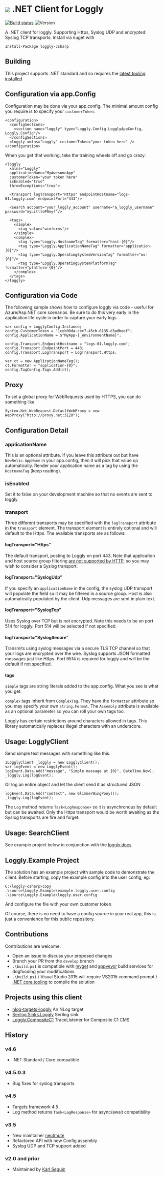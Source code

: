 # ![](https://raw.githubusercontent.com/neutmute/loggly-csharp/master/SolutionItems/loggly.png) .NET Client for Loggly  

[![Build status](https://ci.appveyor.com/api/projects/status/olaoata7qpl7fnk8?svg=true)](https://ci.appveyor.com/project/neutmute/loggly-csharp)
![Version](https://img.shields.io/nuget/v/loggly-csharp.svg)

A .NET client for loggly. Supporting Https, Syslog UDP and encrypted Syslog TCP transports.
Install via nuget with

	Install-Package loggly-csharp

## Building
This project supports .NET standard and so requires the [latest tooling installed](https://www.microsoft.com/net/core#windowsvs2015)

## Configuration via app.Config
Configuration may be done via your app.config. The minimal amount config you require is to specify your `customerToken`: 

	<configuration>
	  <configSections>
	    <section name="loggly" type="Loggly.Config.LogglyAppConfig, Loggly.Config"/>
	  </configSections>
	  <loggly xmlns="Loggly" customerToken="your token here" />
	</configuration>
 
When you get that working, take the training wheels off and go crazy:

	<loggly 
	  xmlns="Loggly" 
	  applicationName="MyAwesomeApp" 
	  customerToken="your token here" 
	  isEnabled="true"
	  throwExceptions="true">

  	  <transport logTransport="Https" endpointHostname="logs-01.loggly.com" endpointPort="443"/>

	  <search account="your_loggly_account" username="a_loggly_username" password="myLittleP0ny!"/>
  
	  <tags>
	    <simple>
	      <tag value="winforms"/>
	    </simple>
	    <complex>
	      <tag type="Loggly.HostnameTag" formatter="host-{0}"/>
	      <tag type="Loggly.ApplicationNameTag" formatter="application-{0}"/>
	      <tag type="Loggly.OperatingSystemVersionTag" formatter="os-{0}"/>
	      <tag type="Loggly.OperatingSystemPlatformTag" formatter="platform-{0}"/>
	    </complex>
	  </tags>
	</loggly>

## Configuration via Code

The following sample shows how to configure loggly via code - useful for Azure/Asp.NET core scenarios. Be sure to do this very early in the application life cycle in order to capture your early logs.

    var config = LogglyConfig.Instance;
    config.CustomerToken = "1ceb00da-cec7-45cb-8135-d3adbeef";
    config.ApplicationName = $"MyApp-{_environmentName}";

    config.Transport.EndpointHostname = "logs-01.loggly.com";
    config.Transport.EndpointPort = 443;
    config.Transport.LogTransport = LogTransport.Https;

    var ct = new ApplicationNameTag();
    ct.Formatter = "application-{0}";
    config.TagConfig.Tags.Add(ct);

## Proxy 
To set a global proxy for WebRequests used by HTTPS, you can do something like

    System.Net.WebRequest.DefaultWebProxy = new WebProxy("http://proxy.net:3128");

## Configuration Detail

### applicationName
This is an optional attribute. If you leave this attribute out but have `NewRelic.AppName` in your app.config, then it will pick that value up automatically.
Render your application name as a tag by using the `HostnameTag` (keep reading).

### isEnabled
Set it to false on your development machine so that no events are sent to loggly. 

### transport
Three different transports may be specified with the `logTransport` attribute in the `transport` element.
The transport element is entirely optional and will default to the Https. The available transports are as follows:

#### logTransport="Https"
The default transport, posting to Loggly on port 443. Note that application and host source group filtering [are not supported by HTTP](https://community.loggly.com/customer/portal/questions/8416949--host-field-for-source-groups?b_id=50), so you may wish to consider a Syslog transport.

#### logTransport="SyslogUdp"
If you specify an `applicationName` in the config, the syslog UDP transport will populate the field so it may be filtered in a source group. Host is also automatically populated by  the client. Udp messages are sent in plain text.  

#### logTransport="SyslogTcp"
Uses Syslog over TCP but is not encrypted. Note this needs to be on port 514 for loggly. Port 514 will be selected if not specified.   

#### logTransport="SyslogSecure"
Transmits using syslog messages via a secure TLS TCP channel so that your logs are encrypted over the wire. Syslog supports JSON formatted messages just like Https. Port 6514 is required for loggly and will be the default if not specified.

#### tags 
`simple` tags are string literals added to the app.config. What you see is what you get.

`complex` tags inherit from `ComplexTag`. They have the `formatter` attribute so you may specify your own `string.Format`.
The `Assembly` attribute is available as an optional parameter so you can roll your own tags too.

Loggly has certain restrictions around characters allowed in tags. This library automatically replaces illegal characters with an underscore.

## Usage: LogglyClient
Send simple text messages with something like this.

	ILogglyClient _loggly = new LogglyClient();
    var logEvent = new LogglyEvent();
    logEvent.Data.Add("message", "Simple message at {0}", DateTime.Now);
    _loggly.Log(logEvent);

Or log an entire object and let the client send it as structured JSON

	logEvent.Data.Add("context", new GlimmerWingPony());
    _loggly.Log(logEvent);

The `Log` method returns `Task<LogResponse>` so it is asynchronous by default but can be awaited. Only the Https transport would be worth awaiting as the Syslog transports are fire and forget. 

## Usage: SearchClient

See example project below in conjunction with the [loggly docs](https://www.loggly.com/docs/api-retrieving-data/)

## Loggly.Example Project
The solution has an example project with sample code to demonstrate the client.
Before starting, copy the example config into the user config, eg:

	C:\loggly-csharp>copy .\source\Loggly.Example\example.loggly.user.config .\source\Loggly.Example\loggly.user.config

And configure the file with your own customer token.

Of course, there is no need to have a config source in your real app, this is just a convenience for this public repository.

## Contributions
Contributions are welcome.

* Open an issue to discuss your proposed changes
* Branch your PR from the `develop` branch
* `.\build.ps1` is compatible with [myget](https://www.myget.org) and [appveyor](https://www.appveyor.com/) build services for dogfooding your modifications
* `.\build.ps1` / Visual Studio 2015 will require VS2015 command prompt / [.NET core tooling](https://www.microsoft.com/net/core#windows) to compile the solution

## Projects using this client
* [nlog-targets-loggly](https://github.com/joefitzgerald/nlog-targets-loggly) An NLog target
* [Serilog.Sinks.Loggly](https://github.com/serilog/serilog/tree/master/src/Serilog.Sinks.Loggly) Serilog sink
* [Loggly.CompositeC1](https://www.nuget.org/packages/Loggly.CompositeC1) TraceListener for Composite C1 CMS

## History
### v4.6
* .NET Standard / Core compatible

### v4.5.0.3
* Bug fixes for syslog transports

### v4.5 
* Targets framework 4.5
* Log method returns `Task<LogResponse>` for async/await compatibility

### v3.5
* New maintainer [neutmute](https://github.com/neutmute)
* Refactored API with new Config assembly
* Syslog UDP and TCP support added

### v2.0 and prior
* Maintained by [Karl Seguin](https://github.com/karlseguin) 
 
